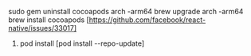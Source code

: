 sudo gem uninstall cocoapods
arch -arm64 brew upgrade
arch -arm64 brew install cocoapods
[https://github.com/facebook/react-native/issues/33017]

1. pod install
   [pod install --repo-update]
